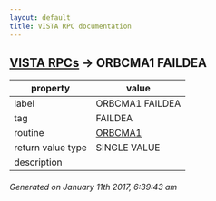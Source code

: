 ```yaml
---
layout: default
title: VISTA RPC documentation
---
```




## [VISTA RPCs](TableOfContent.md) &#8594; ORBCMA1 FAILDEA 

 property | value 
--- | --- 
 label | ORBCMA1 FAILDEA
 tag | FAILDEA
 routine | [ORBCMA1](http://code.osehra.org/dox/Routine_ORBCMA1_source.html)
 return value type | SINGLE VALUE
 description | 




 ###### Generated on January 11th 2017, 6:39:43 am